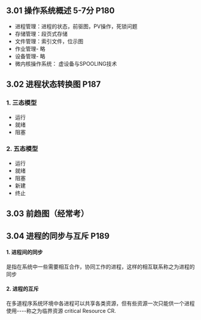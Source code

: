 
## 3.01 操作系统概述 5-7分 P180
- 进程管理：进程的状态，前驱图，PV操作，死锁问题
- 存储管理：段页式存储
- 文件管理：索引文件，位示图
- 作业管理- 略
- 设备管理- 略
- 微内核操作系统： 虚设备与SPOOLING技术

## 3.02 进程状态转换图 P187

### 1. 三态模型
- 运行
- 就绪
- 阻塞
  
### 2. 五态模型

- 运行
- 就绪
- 阻塞
- 新建
- 终止

## 3.03 前趋图（经常考）


## 3.04 进程的同步与互斥 P189

#### 1. 进程间的同步
是指在系统中一些需要相互合作，协同工作的进程，这样的相互联系称之为进程的同步

#### 2. 进程的互斥

在多道程序系统环境中各进程可以共享各类资源，但有些资源一次只能供一个进程使用----称之为临界资源 critical Resource CR.


